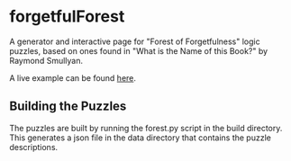 # forgetfulForest
A generator and interactive page for "Forest of Forgetfulness" logic puzzles, based on ones found in "What is the Name of this Book?" by Raymond Smullyan.

A live example can be found [here](https://dmackinnon1.github.io/forgetfulForest/).

## Building the Puzzles
The puzzles are built by running the forest.py script in the build directory. This generates a json file in the data directory that contains the puzzle descriptions.




